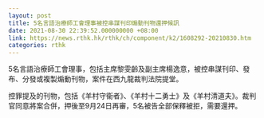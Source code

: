 ```yaml
---
layout: post
title: 5名言語治療師工會理事被控串謀刊印煽動刊物還押候訊
date: 2021-08-30 22:39:52.000000000 +08:00
link: https://news.rthk.hk/rthk/ch/component/k2/1608292-20210830.htm
categories: rthk
---
```


5名言語治療師工會理事，包括主席黎雯齡及副主席楊逸意，被控串謀刊印、發布、分發或複製煽動刊物，案件在西九龍裁判法院提堂。

控罪提及的刊物，包括《羊村守衞者》、《羊村十二勇士》及《羊村清道夫》。裁判官同意將案合併，押後至9月24日再審，5名被告全部保釋被拒，需要還押。
